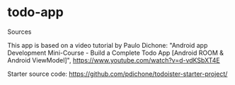 # todo-app

Sources

This app is based on a video tutorial by Paulo Dichone:
"Android app Development Mini-Course - Build a Complete Todo App [Android ROOM & Android ViewModel]",
https://www.youtube.com/watch?v=d-vdKSbXT4E

Starter source code: https://github.com/pdichone/todoister-starter-project/

 
